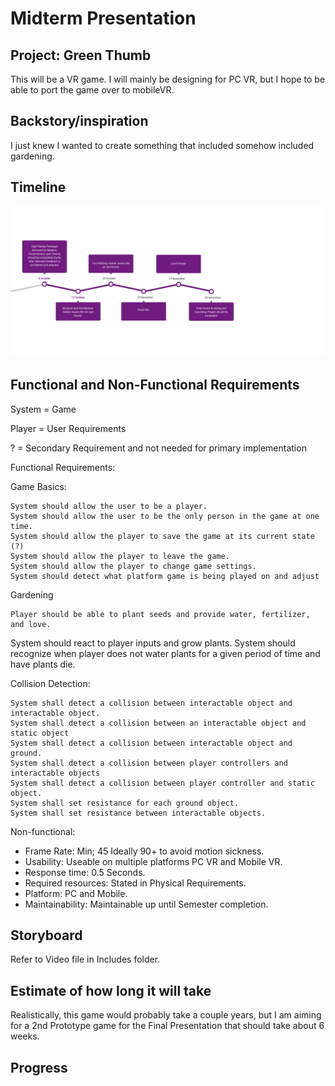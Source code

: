 # Midterm Presentation

## Project: Green Thumb
This will be a VR game. I will mainly be designing for PC VR, but I hope to be able to port the game over to mobileVR.
## Backstory/inspiration
I just knew I wanted to create something that included somehow included gardening. 
## Timeline
![Timeline](includes/timeline.png)
## Functional and Non-Functional Requirements
System = Game

Player = User Requirements

? = Secondary Requirement and not needed for primary implementation

Functional Requirements:

Game Basics:

	System should allow the user to be a player.
	System should allow the user to be the only person in the game at one time.
	System should allow the player to save the game at its current state (?)
	System should allow the player to leave the game.
	System should allow the player to change game settings.
	System should detect what platform game is being played on and adjust

Gardening

	Player should be able to plant seeds and provide water, fertilizer, and love.
System should react to player inputs and grow plants.
System should recognize when player does not water plants for a given period of time and have plants die.

Collision Detection: 

	System shall detect a collision between interactable object and interactable object.
	System shall detect a collision between an interactable object and static object
	System shall detect a collision between interactable object and ground.
	System shall detect a collision between player controllers and interactable objects
	System shall detect a collision between player controller and static object.
	System shall set resistance for each ground object. 
	System shall set resistance between interactable objects. 

Non-functional: 

- Frame Rate: Min; 45 Ideally 90+ to avoid motion sickness.
- Usability: Useable on multiple platforms PC VR and Mobile VR.
- Response time: 0.5 Seconds.
- Required resources: Stated in Physical Requirements.
- Platform: PC and Mobile.
- Maintainability: Maintainable up until Semester completion.

## Storyboard
Refer to Video file in Includes folder.

## Estimate of how long it will take
Realistically, this game would probably take a couple years, but I am aiming for a 2nd Prototype game for the Final Presentation that should take about 6 weeks. 
## Progress